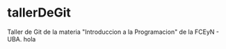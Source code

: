 # tallerDeGit

Taller de Git de la materia "Introduccion a la Programacion" de la FCEyN - UBA.
hola

